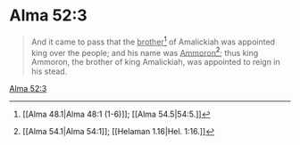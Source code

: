 # Alma 52:3

> And it came to pass that the <u>brother</u>[^a] of Amalickiah was appointed king over the people; and his name was <u>Ammoron</u>[^b]; thus king Ammoron, the brother of king Amalickiah, was appointed to reign in his stead.

[Alma 52:3](https://www.churchofjesuschrist.org/study/scriptures/bofm/alma/52?lang=eng&id=p3#p3)


[^a]: [[Alma 48.1|Alma 48:1 (1-6)]]; [[Alma 54.5|54:5.]]
[^b]: [[Alma 54.1|Alma 54:1]]; [[Helaman 1.16|Hel. 1:16.]]
